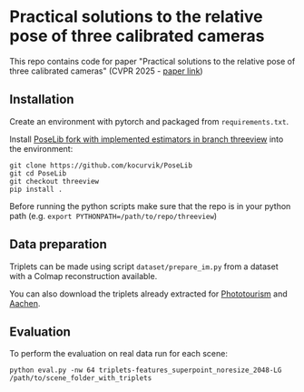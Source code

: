 # Practical solutions to the relative pose of three calibrated cameras

This repo contains code for paper "Practical solutions to the relative pose of three calibrated cameras" (CVPR 2025 - [paper link](https://openaccess.thecvf.com/content/CVPR2025/papers/Tzamos_Practical_Solutions_to_the_Relative_Pose_of_Three_Calibrated_Cameras_CVPR_2025_paper.pdf))
## Installation

Create an environment with pytorch and packaged from `requirements.txt`.

Install [PoseLib fork with implemented estimators in branch threeview](https://github.com/kocurvik/PoseLib) into the environment:
```shell
git clone https://github.com/kocurvik/PoseLib
git cd PoseLib
git checkout threeview
pip install .
```

Before running the python scripts make sure that the repo is in your python path (e.g. `export PYTHONPATH=/path/to/repo/threeview`)

## Data preparation

Triplets can be made using script `dataset/prepare_im.py` from a dataset with a Colmap reconstruction available.

You can also download the triplets already extracted for [Phototourism](https://cogsci.dai.fmph.uniba.sk/~kocur/triplets-splg-phototourism.tar.gz) and [Aachen](https://cogsci.dai.fmph.uniba.sk/~kocur/triplets-splg-aachen.tar.gz).

## Evaluation

To perform the evaluation on real data run for each scene:
```
python eval.py -nw 64 triplets-features_superpoint_noresize_2048-LG /path/to/scene_folder_with_triplets
```


